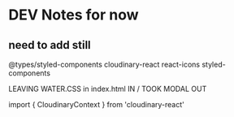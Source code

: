 # DEV Notes for now
## need to add still
@types/styled-components
cloudinary-react
react-icons
styled-components

LEAVING WATER.CSS in index.html IN / TOOK MODAL OUT


import { CloudinaryContext } from 'cloudinary-react'

  <CloudinaryContext cloudName="mystery-maintenance">
    <App />
  </CloudinaryContext>